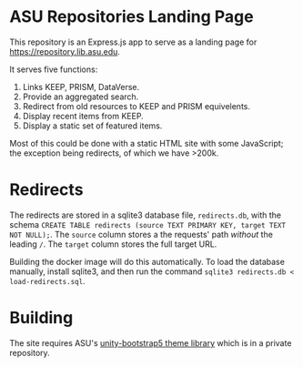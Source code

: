 # ASU Repositories Landing Page

This repository is an Express.js app to serve as a landing page for https://repository.lib.asu.edu.

It serves five functions:

1. Links KEEP, PRISM, DataVerse.
1. Provide an aggregated search.
1. Redirect from old resources to KEEP and PRISM equivelents. 
1. Display recent items from KEEP.
1. Display a static set of featured items.

Most of this could be done with a static HTML site with some JavaScript; the exception being redirects, of which we have >200k.

# Redirects

The redirects are stored in a sqlite3 database file, `redirects.db`, with the schema `CREATE TABLE redirects (source TEXT PRIMARY KEY, target TEXT NOT NULL);`.
The `source` column stores a the requests' path *without* the leading `/`. The `target` column stores the full target URL.

Building the docker image will do this automatically.
To load the database manually, install sqlite3, and then run the command `sqlite3 redirects.db < load-redirects.sql`.

# Building

The site requires ASU's [unity-bootstrap5 theme library](https://unity.web.asu.edu/@asu/unity-bootstrap-theme/index.html?path=/story/get-started-get-started--page) which is in a private repository.